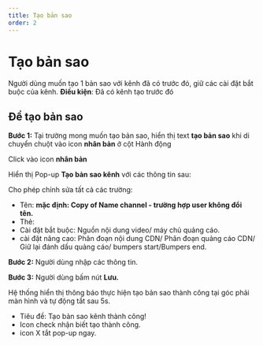 ```yaml
---
title: Tạo bản sao
order: 2
---
```

# Tạo bản sao
Người dùng muốn tạo 1 bản sao với kênh đã có trước đó, giữ các cài đặt bắt buộc của kênh.
**Điều kiện**: Đã có kênh tạo trước đó

## Để tạo bản sao
**Bước 1:** Tại trường mong muốn tạo bản sao, hiển thị text **tạo bản sao** khi di chuyển chuột vào icon **nhân bản**  ở cột Hành động

Click vào icon **nhân bản** 

Hiển thị Pop-up **Tạo bản sao kênh** với các thông tin sau:

Cho phép chỉnh sửa tất cả các trường:
* Tên: **mặc định: Copy of Name channel - trường hợp user không đổi tên.**
* Thẻ:
* Cài đặt bắt buộc: Nguồn nội dung video/ máy chủ quảng cáo.
* cài đặt nâng cao: Phân đoạn nội dung CDN/ Phân đoạn quảng cáo CDN/ Giữ lại đánh dấu quảng cáo/ bumpers start/Bumpers end.

**Bước 2:** Người dùng nhập các thông tin.

**Bước 3:** Người dùng bấm nút **Lưu.**

Hệ thống hiển thị thông báo thực hiện tạo bản sao thành công tại góc phải màn hình và tự động tắt sau 5s.

* Tiêu đề: Tạo bản sao kênh thành công!
* Icon check nhận biết tạo thành công.
* icon X tắt pop-up ngay.
